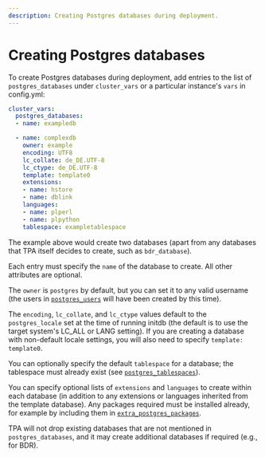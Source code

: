 ```yaml
---
description: Creating Postgres databases during deployment.
---
```


# Creating Postgres databases

To create Postgres databases during deployment, add entries to the list
of `postgres_databases` under `cluster_vars` or a particular
instance's `vars` in config.yml:

```yaml
cluster_vars:
  postgres_databases:
  - name: exampledb

  - name: complexdb
    owner: example
    encoding: UTF8
    lc_collate: de_DE.UTF-8
    lc_ctype: de_DE.UTF-8
    template: template0
    extensions:
    - name: hstore
    - name: dblink
    languages:
    - name: plperl
    - name: plpython
    tablespace: exampletablespace
```

The example above would create two databases (apart from any databases
that TPA itself decides to create, such as `bdr_database`).

Each entry must specify the `name` of the database to create. All
other attributes are optional.

The `owner` is `postgres` by default, but you can set it to any
valid username (the users in [`postgres_users`](postgres_users.md)
will have been created by this time).

The `encoding`, `lc_collate`, and `lc_ctype` values default to the
`postgres_locale` set at the time of running initdb (the default is to
use the target system's LC_ALL or LANG setting). If you are creating a
database with non-default locale settings, you will also need to specify
`template: template0`.

You can optionally specify the default `tablespace` for a database; the
tablespace must already exist
(see [`postgres_tablespaces`](postgres_tablespaces.md)).

You can specify optional lists of `extensions` and `languages` to create
within each database (in addition to any extensions or languages
inherited from the template database). Any packages required must be
installed already, for example by including them in
[`extra_postgres_packages`](postgres_installation_method_pkg.md).

TPA will not drop existing databases that are not mentioned in
`postgres_databases`, and it may create additional databases if required
(e.g., for BDR).
